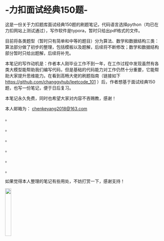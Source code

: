 # -力扣面试经典150题-
  这是一份关于力扣题库面试经典150题的刷题笔记，代码语言选择python（均已在力扣网站上测试通过），写作软件是typora，暂时只给出pdf格式的文件。

  目前将各类题型（暂时只有简单和中等的题目）分为算法、数学和数据结构三类：算法部分做了初步的整理，包括模板以及题解，后续将不断修改；数学和数据结构部分暂时只给出题解，后续将补充。

  本笔记的写作动机是：作者本人刚毕业工作不到一年，在工作过程中发现虽然有各类大模型能帮助我们编写代码，但是基础的代码能力对工作仍然十分重要，它能帮助大家提升思维能力。在看到高畅大佬的刷题指南（链接如下 https://github.com/changgyhub/leetcode_101 ）后，作者想基于面试经典150题，也写一份笔记，便于日后复习。

  本笔记永久免费，同时也希望大家对内容不吝赐教，感谢！

  本人邮箱为： chenkeyang2018@163.com 

。

。

。

。

。

。

  如果觉得本人整理的笔记有些用处，不妨打赏一下，感谢支持！
  
<img src="https://github.com/user-attachments/assets/1d85d7f8-412d-499f-8dc1-1cb1a8dad335" width="20%">

